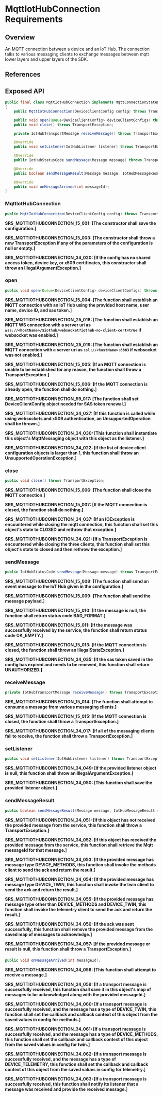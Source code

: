 # MqttIotHubConnection Requirements

## Overview

An MQTT connection between a device and an IoT Hub. The connection talks to various messaging clients to exchange messages between mqtt lower layers and upper layers of the SDK.

## References

## Exposed API

```java
public final class MqttIotHubConnection implements MqttConnectionStateListener, IotHubTransportConnection
{
    public MqttIotHubConnection(DeviceClientConfig config) throws TransportException;

    public void open(Queue<DeviceClientConfig> deviceClientConfigs) throws TransportException;
    public void close() throws TransportException;

    private IotHubTransportMessage receiveMessage() throws TransportException;

    @Override
    public void setListener(IotHubListener listener) throws TransportException;

    @Override
    public IotHubStatusCode sendMessage(Message message) throws TransportException;

    @Override
    public boolean sendMessageResult(Message message, IotHubMessageResult result) throws TransportException;

    @Override
    public void onMessageArrived(int messageId);
}
```


### MqttIotHubConnection

```java
public MqttIotHubConnection(DeviceClientConfig config) throws TransportException;
```

**SRS_MQTTIOTHUBCONNECTION_15_001: [**The constructor shall save the configuration.**]**

**SRS_MQTTIOTHUBCONNECTION_15_003: [**The constructor shall throw a new TransportException if any of the parameters of the configuration is null or empty.**]**

**SRS_MQTTIOTHUBCONNECTION_34_020: [**If the config has no shared access token, device key, or x509 certificates, this constructor shall throw an IllegalArgumentException.**]**


### open

```java
public void open(Queue<DeviceClientConfig> deviceClientConfigs) throws TransportException;
```

**SRS_MQTTIOTHUBCONNECTION_15_004: [**The function shall establish an MQTT connection with an IoT Hub using the provided host name, user name, device ID, and sas token.**]**

**SRS_MQTTIOTHUBCONNECTION_25_018: [**The function shall establish an MQTT WS connection with a server uri as `wss://<hostName>/$iothub/websocket?iothub-no-client-cert=true` if websocket was enabled.**]**

**SRS_MQTTIOTHUBCONNECTION_25_019: [**The function shall establish an MQTT connection with a server uri as `ssl://<hostName>:8883` if websocket was not enabled.**]**

**SRS_MQTTIOTHUBCONNECTION_15_005: [**If an MQTT connection is unable to be established for any reason, the function shall throw a TransportException.**]**

**SRS_MQTTIOTHUBCONNECTION_15_006: [**If the MQTT connection is already open, the function shall do nothing.**]**

**SRS_MQTTIOTHUBCONNECTION_99_017: [**The function shall set DeviceClientConfig object needed for SAS token renewal.**]**

**SRS_MQTTIOTHUBCONNECTION_34_027: [**If this function is called while using websockets and x509 authentication, an UnsupportedOperation shall be thrown.**]**

**SRS_MQTTIOTHUBCONNECTION_34_030: [**This function shall instantiate this object's MqttMessaging object with this object as the listener.**]**

**SRS_MQTTIOTHUBCONNECTION_34_022: [**If the list of device client configuration objects is larger than 1, this function shall throw an UnsupportedOperationException.**]**


### close

```java
public void close() throws TransportException;
```

**SRS_MQTTIOTHUBCONNECTION_15_006: [**The function shall close the MQTT connection.**]**

**SRS_MQTTIOTHUBCONNECTION_15_007: [**If the MQTT connection is closed, the function shall do nothing.**]**

**SRS_MQTTIOTHUBCONNECTION_34_037: [**If an IOException is encountered while closing the mqtt connection, this function shall set this object's state to CLOSED and rethrow that exception.**]**

**SRS_MQTTIOTHUBCONNECTION_34_021: [**If a TransportException is encountered while closing the three clients, this function shall set this object's state to closed and then rethrow the exception.**]**



### sendMessage

```java
public IotHubStatusCode sendMessage(Message message) throws TransportException;
```

**SRS_MQTTIOTHUBCONNECTION_15_008: [**The function shall send an event message to the IoT Hub given in the configuration.**]**

**SRS_MQTTIOTHUBCONNECTION_15_009: [**The function shall send the message payload.**]**

**SRS_MQTTIOTHUBCONNECTION_15_010: [**If the message is null, the function shall return status code BAD_FORMAT.**]**

**SRS_MQTTIOTHUBCONNECTION_15_011: [**If the message was successfully received by the service, the function shall return status code OK_EMPTY.**]**

**SRS_MQTTIOTHUBCONNECTION_15_013: [**If the MQTT connection is closed, the function shall throw an IllegalStateException.**]**

**SRS_MQTTIOTHUBCONNECTION_34_035: [**If the sas token saved in the config has expired and needs to be renewed, this function shall return UNAUTHORIZED.**]**


### receiveMessage
```java
private IotHubTransportMessage receiveMessage() throws TransportException;
```

**SRS_MQTTIOTHUBCONNECTION_15_014: [**The function shall attempt to consume a message from various messaging clients.**]**

**SRS_MQTTIOTHUBCONNECTION_15_015: [**If the MQTT connection is closed, the function shall throw a TransportException.**]**

**SRS_MQTTIOTHUBCONNECTION_34_017: [**If all of the messaging clients fail to receive, the function shall throw a TransportException.**]**


### setListener
```java
public void setListener(IotHubListener listener) throws TransportException;
```

**SRS_MQTTIOTHUBCONNECTION_34_049: [**If the provided listener object is null, this function shall throw an IllegalArgumentException.**]**

**SRS_MQTTIOTHUBCONNECTION_34_050: [**This function shall save the provided listener object.**]**


### sendMessageResult
```java
public boolean sendMessageResult(Message message, IotHubMessageResult result) throws TransportException;
```

**SRS_MQTTIOTHUBCONNECTION_34_051: [**If this object has not received the provided message from the service, this function shall throw a TransportException.**]**

**SRS_MQTTIOTHUBCONNECTION_34_052: [**If this object has received the provided message from the service, this function shall retrieve the Mqtt messageId for that message.**]**

**SRS_MQTTIOTHUBCONNECTION_34_053: [**If the provided message has message type DEVICE_METHODS, this function shall invoke the methods client to send the ack and return the result.**]**

**SRS_MQTTIOTHUBCONNECTION_34_054: [**If the provided message has message type DEVICE_TWIN, this function shall invoke the twin client to send the ack and return the result.**]**

**SRS_MQTTIOTHUBCONNECTION_34_055: [**If the provided message has message type other than DEVICE_METHODS and DEVICE_TWIN, this function shall invoke the telemetry client to send the ack and return the result.**]**

**SRS_MQTTIOTHUBCONNECTION_34_056: [**If the ack was sent successfully, this function shall remove the provided message from the saved map of messages to acknowledge.**]**

**SRS_MQTTIOTHUBCONNECTION_34_057: [**If the provided message or result is null, this function shall throw a TransportException.**]**


###
```java
public void onMessageArrived(int messageId);
```

**SRS_MQTTIOTHUBCONNECTION_34_058: [**This function shall attempt to receive a message.**]**

**SRS_MQTTIOTHUBCONNECTION_34_059: [**If a transport message is successfully received, this function shall save it in this object's map of messages to be acknowledged along with the provided messageId.**]**

**SRS_MQTTIOTHUBCONNECTION_34_060: [**If a transport message is successfully received, and the message has a type of DEVICE_TWIN, this function shall set the callback and callback context of this object from the saved values in config for methods.**]**

**SRS_MQTTIOTHUBCONNECTION_34_061: [**If a transport message is successfully received, and the message has a type of DEVICE_METHODS, this function shall set the callback and callback context of this object from the saved values in config for twin.**]**

**SRS_MQTTIOTHUBCONNECTION_34_062: [**If a transport message is successfully received, and the message has a type of DEVICE_TELEMETRY, this function shall set the callback and callback context of this object from the saved values in config for telemetry.**]**

**SRS_MQTTIOTHUBCONNECTION_34_063: [**If a transport message is successfully received, this function shall notify its listener that a message was received and provide the received message.**]**
